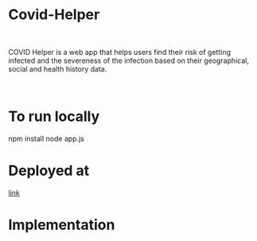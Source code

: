 # Covid-Helper
<br>
<p>COVID Helper is a web app that helps users find their risk of getting infected and the severeness of the infection based on their geographical, social and health history data.</p>
<br>
<h1>To run locally</h1>
npm install
node app.js
<br>
<h1>Deployed at</h1>
<a href="https://covid-helper.herokuapp.com/">link</a>

<h1>Implementation</h1>
